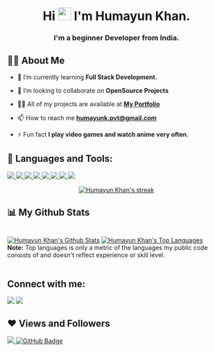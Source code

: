 <!-- <a href="#"><img width="100%" height="auto" src="https://i.imgur.com/iXuL1HG.png" height="175px"/></a> -->

<h1 align="center">Hi <img src="https://raw.githubusercontent.com/MartinHeinz/MartinHeinz/master/wave.gif" width="30px"> I'm Humayun Khan.</h1>
<h3 align="center">I'm a beginner Developer from India.</h3>


## 🙋‍♂️ About Me

- 🌱 I’m currently learning **Full Stack Development.**

- 👯 I’m looking to collaborate on **OpenSource Projects**

- 👨‍💻 All of my projects are available at **[My Portfolio](https://humayunk01.github.io/portfolio/)**

- 📫 How to reach me **humayunk.pvt@gmail.com**

- ⚡ Fun fact **I play video games and watch anime very often.**

## 🚀 Languages and Tools:

<p align="left"> 
    <a href="https://developer.mozilla.org/en-US/docs/Web/JavaScript" target="_blank"> <img src="https://img.icons8.com/color/48/000000/javascript.png"/> </a> 
    <a href="https://www.w3.org/html/" target="_blank"> <img src="https://img.icons8.com/color/48/000000/html-5.png"/> </a> 
    <a href="https://www.w3schools.com/css/" target="_blank"> <img src="https://img.icons8.com/color/48/000000/css3.png"/> </a>   
    <a href="https://git-scm.com/" target="_blank"> <img src="https://img.icons8.com/color/48/000000/git.png"/> </a>
    <a href="https://www.python.org/" target="_blank"> <img src="https://img.icons8.com/color/48/000000/python.png"/> </a>
    <a href="https://developer.android.com/studio" target="_blank"> <img src="https://img.icons8.com/color/48/null/android-studio"/> </a>
    <a href="https://www.java.com/en/" target="_blank"> <img src="https://img.icons8.com/color/48/null/java-coffee-cup-logo--v1.png"/> </a>
    <a href="https://www.php.net/" target="_blank"> <img src="https://img.icons8.com/dusk/64/null/php-logo.png"/> </a>
</p>

<p align="center">
    <a href="https://github.com/HumayunnK01/github-readme-streak-stats">
        <img title="🔥 Get streak stats for your profile at git.io/streak-stats" alt="Humayun Khan's streak" src="https://streak-stats.demolab.com?user=HumayunK01&theme=gruvbox-duo&hide_border=true&border_radius=5&date_format=M%20j%5B%2C%20Y%5D"/>
    </a>
</p>

## 📊 My Github Stats

  <br/>
    <a href="https://github.com/HumayunK01/github-readme-stats"><img alt="Humayun Khan's Github Stats" src="https://github-readme-stats.vercel.app/api?username=HumayunK01&show_icons=true&count_private=true&theme=react&hide_border=true&bg_color=0D1117" /></a>
  <a href="https://github.com/HumayunK01/github-readme-stats"><img alt="Humayun Khan's Top Languages" src="https://github-readme-stats.vercel.app/api/top-langs/?username=HumayunK01&langs_count=8&count_private=true&layout=compact&theme=react&hide_border=true&bg_color=0D1117" /></a>
  <br/>
  <b>Note:</b> Top languages is only a metric of the languages my public code consists of and doesn't reflect experience or skill level.


<br/>
<br/>

## Connect with me:
<p align="left">
<a href = "https://www.linkedin.com/in/humayun-k-b7943121b/"><img src="https://img.icons8.com/fluent/48/000000/linkedin.png"/></a>
<a href = "https://www.instagram.com/idkhumayun/"><img src="https://img.icons8.com/fluent/48/000000/instagram-new.png"/></a>
</p>

## ❤ Views and Followers
<a href="https://github.com/Meghna-DAS/github-profile-views-counter">
    <img src="https://komarev.com/ghpvc/?username=HumayunK01">
</a>
<a href="https://github.com/HumayunK01?tab=followers"><img src="https://img.shields.io/github/followers/SohailMulla?label=Followers&style=social" alt="GitHub Badge"></a>
